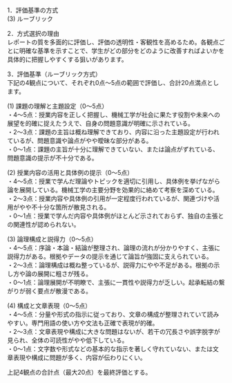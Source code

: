1．評価基準の方式  
(3) ルーブリック

2．方式選択の理由  
レポートの質を多面的に評価し、評価の透明性・客観性を高めるため。各観点ごとに明確な基準を示すことで、学生がどの部分をどのように改善すればよいかを具体的に把握しやすくする狙いがあります。

3．評価基準（ルーブリック方式）  
下記の4観点について、それぞれ0点～5点の範囲で評価し、合計20点満点とします。  

(1) 課題の理解と主題設定（0～5点）  
・4～5点：授業内容を正しく把握し、機械工学が社会に果たす役割や未来への展望を的確に捉えたうえで、自身の問題意識が明確に示されている。  
・2～3点：課題の主旨は概ね理解できており、内容に沿った主題設定が行われているが、問題意識や論点がやや曖昧な部分がある。  
・0～1点：課題の主旨が十分に理解できていない、または論点がずれている、問題意識の提示が不十分である。  

(2) 授業内容の活用と具体例の提示（0～5点）  
・4～5点：授業で学んだ理論やトピックを適切に引用し、具体例を挙げながら論を展開している。機械工学の主要分野を効果的に絡めて考察を深めている。  
・2～3点：授業内容や具体例の引用が一定程度行われているが、関連づけや活用がやや不十分な箇所が散見される。  
・0～1点：授業で学んだ内容や具体例がほとんど示されておらず、独自の主張との関連性が認められない。  

(3) 論理構成と説得力（0～5点）  
・4～5点：序論・本論・結論が整理され、論理の流れが分かりやすく、主張に説得力がある。根拠やデータの提示を通じて論旨が強固に支えられている。  
・2～3点：論理構成は概ね整っているが、説得力にやや不足がある。根拠の示し方や論の展開に粗さが残る。  
・0～1点：論理展開が不明瞭で、主張に一貫性や説得力が乏しい。起承転結の繋がりが弱く要点が散漫である。  

(4) 構成と文章表現（0～5点）  
・4～5点：分量や形式の指示に従っており、文章の構成が整理されていて読みやすい。専門用語の使い方や文法も正確で表現が的確。  
・2～3点：文章表現や構成に大きな問題はないが、若干の冗長さや誤字脱字が見られ、全体の可読性がやや低下している。  
・0～1点：文字数や形式などの基本的な指示を著しく守れていない、または文章表現や構成に問題が多く、内容が伝わりにくい。  

上記4観点の合計点（最大20点）を最終評価とする。